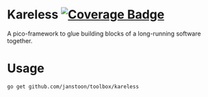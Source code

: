 # Kareless [![Coverage Badge][bdg-cov-kareless]][action-tests]
A pico-framework to glue building blocks of a long-running software together.

# Usage

```shell
go get github.com/janstoon/toolbox/kareless
```

[action-tests]: https://github.com/janstoon/toolbox/actions?query=branch%3Amaster+workflow%3Atests
[bdg-cov-kareless]: https://img.shields.io/endpoint?url=https://gist.githubusercontent.com/pouyanh/69229998008a13b9b87590ebe50ecded/raw/janstoon_toolbox_kareless_refs_heads_master.json
